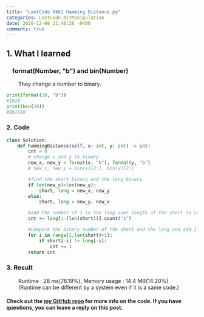```yaml
---
title: "LeetCode 0461 Hamming Distance.py"
categories: LeetCode BitManipulation
date: 2020-12-08 11:48:28 -0400
comments: true
---
```


## 1. What I learned
### &nbsp;&nbsp;&nbsp;&nbsp;format(Number, "b") and bin(Number)
&nbsp;&nbsp;&nbsp;&nbsp;&nbsp;&nbsp;&nbsp;&nbsp;They change a number to binary.
```python
print(format(10, "b"))
#1010
print(bin(10))
#0b1010
```

### 2. Code
```python
class Solution:
    def hammingDistance(self, x: int, y: int) -> int:
        cnt = 0
        # change x and y to binary
        new_x, new_y = format(x, "b"), format(y, "b")
        # new_x, new_y = bin(x)[2:], bin(y)[2:]

        #find the short binary and the long binary
        if len(new_x)<len(new_y):
            short, long = new_x, new_y
        else:
            short, long = new_y, new_x

        #add the number of 1 in the long over length of the short to cnt
        cnt += long[:-(len(short))].count("1")

        #Compare the binary number of the short and the long and add 1 to cnt if different.
        for i in range(1,len(short)+1):
            if short[-i] != long[-i]:
                cnt += 1
        return cnt
```

### 3. Result
&nbsp;&nbsp;&nbsp;&nbsp;&nbsp;&nbsp;&nbsp;&nbsp;Runtime : 28 ms(76.19%), Memory usage : 14.4 MB(14.20%)  
&nbsp;&nbsp;&nbsp;&nbsp;&nbsp;&nbsp;&nbsp;&nbsp;(Runtime can be different by a system even if it is a same code.)

#### Check out the [my GitHub repo][hyuk-gh] for more info on the code. If you have questions, you can leave a reply on this post.
[hyuk-gh]:   https://github.com/dlgur1994/StudyAlgorithms

